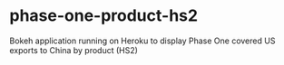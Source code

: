 # phase-one-product-hs2
Bokeh application running on Heroku to display Phase One covered US exports to China by product (HS2)
